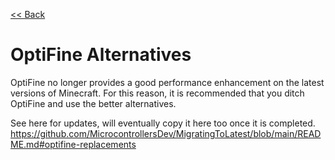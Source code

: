 [<< Back](README.md)

# OptiFine Alternatives

OptiFine no longer provides a good performance enhancement on the latest versions of Minecraft. For this reason, it is recommended that you ditch OptiFine and use the better alternatives.

See here for updates, will eventually copy it here too once it is completed.
https://github.com/MicrocontrollersDev/MigratingToLatest/blob/main/README.md#optifine-replacements
